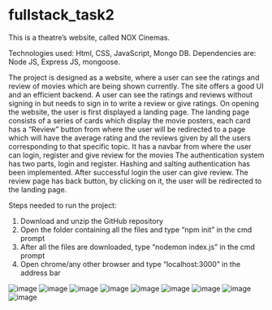 # fullstack_task2

This is a theatre’s website, called NOX Cinemas.

Technologies used: Html, CSS, JavaScript, Mongo DB.
Dependencies are: Node JS, Express JS, mongoose.

The project is designed as a website, where a user can see the ratings and review of movies which are being shown currently.
The site offers a good UI and an efficient backend.
A user can see the ratings and reviews without signing in but needs to sign in to write a review or give ratings.
On opening the website, the user is first displayed a landing page.
The landing page consists of a series of cards which display the movie posters, each card has a “Review” button from where the user will be redirected to a page which will have the average rating and the reviews given by all the users corresponding to that specific topic.
It has a navbar from where the user can login, register and give review for the movies
The authentication system has two parts, login and register. Hashing and salting authentication has been implemented.
After successful login the user can give review.
The review page has back button, by clicking on it, the user will be redirected to the landing page.

Steps needed to run the project: 
1.	Download and unzip the GitHub repository
2.	Open the folder containing all the files and type “npm init” in the cmd prompt
3.	After all the files are downloaded, type “nodemon index.js” in the cmd prompt
4.	Open chrome/any other browser and type “localhost:3000” in the address bar


![image](https://user-images.githubusercontent.com/56043146/111077360-77c36180-8516-11eb-83ae-5e317fc0c0a8.png)
![image](https://user-images.githubusercontent.com/56043146/111077404-a3464c00-8516-11eb-9d6d-46cafeb84086.png)
![image](https://user-images.githubusercontent.com/56043146/111077445-d38dea80-8516-11eb-9f49-55193ee2e301.png)
![image](https://user-images.githubusercontent.com/56043146/111077490-fcae7b00-8516-11eb-9207-1222d3dcadb6.png)
![image](https://user-images.githubusercontent.com/56043146/111077525-2d8eb000-8517-11eb-8fa0-a12d8229badc.png)
![image](https://user-images.githubusercontent.com/56043146/111077538-3ed7bc80-8517-11eb-8ecc-758fc4a393ce.png)
![image](https://user-images.githubusercontent.com/56043146/111077548-50b95f80-8517-11eb-9b3e-c88dc50dd4e5.png)
![image](https://user-images.githubusercontent.com/56043146/111077590-79415980-8517-11eb-8448-161738ffebd5.png)
![image](https://user-images.githubusercontent.com/56043146/111077630-b0176f80-8517-11eb-9c2e-3b03aeeb591e.png)
